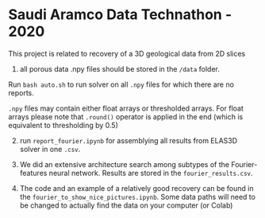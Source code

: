# Saudi Aramco Data Technathon - 2020
This project is related to recovery of a 3D geological data from 2D slices

1) all porous data .npy files should be stored in the ```/data``` folder.

Run ```bash auto.sh``` to run solver on all ```.npy``` files for which there are no reports.

```.npy``` files may contain either float arrays or thresholded arrays.
For float arrays please note that  ```.round()``` operator is applied in the end (which is equivalent to thresholding by 0.5)

2) run ```report_fourier.ipynb``` for assemblying all results from ELAS3D solver in one ```.csv```.

3) We did an extensive architecture search among subtypes of the Fourier-features neural network. Results are stored in the ```fourier_results.csv```.

4) The code and an example of a relatively good recovery can be found in the ```fourier_to_show_nice_pictures.ipynb```.
Some data paths will need to be changed to actually find the data on your computer (or Colab)
